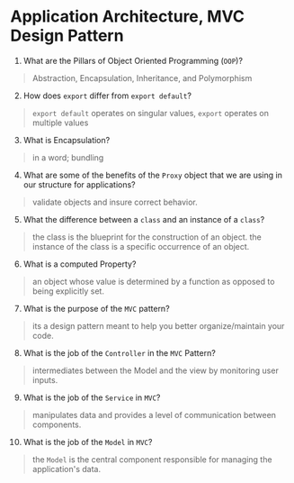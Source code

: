 # Application Architecture, MVC Design Pattern
01. What are the Pillars of Object Oriented Programming (`OOP`)?
  
  > Abstraction, Encapsulation, Inheritance, and Polymorphism

02. How does `export` differ from `export default`?
  
  > `export default` operates on singular values, `export` operates on multiple values

03. What is Encapsulation?
  
  > in a word; bundling

04. What are some of the benefits of the `Proxy` object that we are using in our structure for applications?
  
  > validate objects and insure correct behavior.

05. What the difference between a `class` and an instance of a `class`?
  
  > the class is the blueprint for the construction of an object. the instance of the class is a specific occurrence of an object.

06. What is a computed Property?
  
  > an object whose value is determined by a function as opposed to being explicitly set.

07. What is the purpose of the `MVC` pattern?
  
  > its a design pattern meant to help you better organize/maintain your code.

08. What is the job of the `Controller` in the `MVC` Pattern?
  
  > intermediates between the Model and the view by monitoring user inputs.

09. What is the job of the `Service` in `MVC`?
  
  > manipulates data and provides a level of communication between components. 

10. What is the job of the `Model` in `MVC`?
  
  > the `Model` is the central component responsible for managing the application's data.
